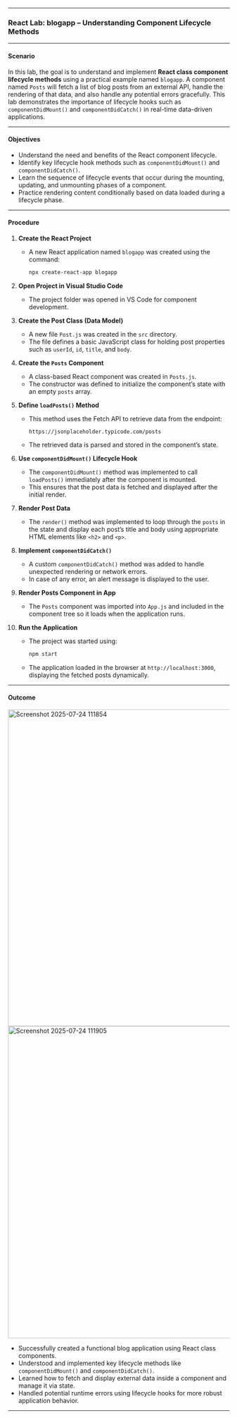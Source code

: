 

---

### **React Lab: blogapp – Understanding Component Lifecycle Methods**

---

#### **Scenario**

In this lab, the goal is to understand and implement **React class component lifecycle methods** using a practical example named `blogapp`. A component named `Posts` will fetch a list of blog posts from an external API, handle the rendering of that data, and also handle any potential errors gracefully. This lab demonstrates the importance of lifecycle hooks such as `componentDidMount()` and `componentDidCatch()` in real-time data-driven applications.

---

#### **Objectives**

* Understand the need and benefits of the React component lifecycle.
* Identify key lifecycle hook methods such as `componentDidMount()` and `componentDidCatch()`.
* Learn the sequence of lifecycle events that occur during the mounting, updating, and unmounting phases of a component.
* Practice rendering content conditionally based on data loaded during a lifecycle phase.

---

#### **Procedure**

1. **Create the React Project**

   * A new React application named `blogapp` was created using the command:

     ```bash
     npx create-react-app blogapp
     ```

2. **Open Project in Visual Studio Code**

   * The project folder was opened in VS Code for component development.

3. **Create the Post Class (Data Model)**

   * A new file `Post.js` was created in the `src` directory.
   * The file defines a basic JavaScript class for holding post properties such as `userId`, `id`, `title`, and `body`.

4. **Create the `Posts` Component**

   * A class-based React component was created in `Posts.js`.
   * The constructor was defined to initialize the component’s state with an empty `posts` array.

5. **Define `loadPosts()` Method**

   * This method uses the Fetch API to retrieve data from the endpoint:

     ```
     https://jsonplaceholder.typicode.com/posts
     ```
   * The retrieved data is parsed and stored in the component’s state.

6. **Use `componentDidMount()` Lifecycle Hook**

   * The `componentDidMount()` method was implemented to call `loadPosts()` immediately after the component is mounted.
   * This ensures that the post data is fetched and displayed after the initial render.

7. **Render Post Data**

   * The `render()` method was implemented to loop through the `posts` in the state and display each post’s title and body using appropriate HTML elements like `<h2>` and `<p>`.

8. **Implement `componentDidCatch()`**

   * A custom `componentDidCatch()` method was added to handle unexpected rendering or network errors.
   * In case of any error, an alert message is displayed to the user.

9. **Render Posts Component in App**

   * The `Posts` component was imported into `App.js` and included in the component tree so it loads when the application runs.

10. **Run the Application**

    * The project was started using:

      ```bash
      npm start
      ```
    * The application loaded in the browser at `http://localhost:3000`, displaying the fetched posts dynamically.

---

#### **Outcome**



<img width="1365" height="719" alt="Screenshot 2025-07-24 111854" src="https://github.com/user-attachments/assets/821bf188-6c4a-483c-b48f-f918e5d1120a" />





<img width="1364" height="709" alt="Screenshot 2025-07-24 111905" src="https://github.com/user-attachments/assets/2ee0ca33-e06d-4bb0-91b0-6dfb35eb92ca" />


* Successfully created a functional blog application using React class components.
* Understood and implemented key lifecycle methods like `componentDidMount()` and `componentDidCatch()`.
* Learned how to fetch and display external data inside a component and manage it via state.
* Handled potential runtime errors using lifecycle hooks for more robust application behavior.

---
